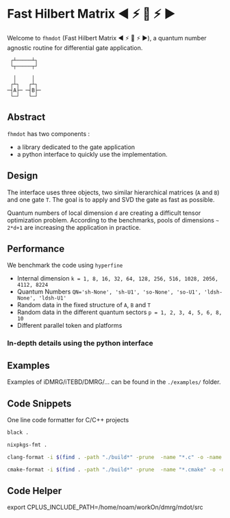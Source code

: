 # Fast Hilbert Matrix :arrow_backward: :zap: :red_circle: :zap: :arrow_forward:

Welcome to `fhmdot` (Fast Hilbert Matrix​ :arrow_backward: :zap:
:red_circle: :zap: :arrow_forward:), a quantum number agnostic routine
for differential gate application.

```
 ┌┴─────┴┐ 
 └┬─────┬┘ 
           
  │     │
 ┌┴┐   ┌┴┐ 
─┤A├─ ─┤B├─
 └─┘   └─┘ 
```

## Abstract

`fhmdot` has two components :

* a library dedicated to the gate application <!-- which could be chained (:smirk_cat:) which give a new dimension for quantum gate application simulations.​ -->
* a python interface to quickly use the implementation.

## Design

The interface uses three objects, two similar hierarchical matrices
(`A` and `B`) and one gate `T`.  The goal is to apply and SVD the gate
as fast as possible.

Quantum numbers of local dimension `d` are creating a difficult tensor
optimization problem.  According to the benchmarks, pools of
dimensions `~ 2*d+1` are increasing the application in practice.

## Performance

We benchmark the code using `hyperfine`

* Internal dimension `k = 1, 8, 16, 32, 64, 128, 256, 516, 1028, 2056, 4112, 8224`
* Quantum Numbers `QN='sh-None', 'sh-U1', 'so-None', 'so-U1', 'ldsh-None', 'ldsh-U1'`
* Random data in the fixed structure of `A`, `B` and `T`
* Random data in the different quantum sectors `p = 1, 2, 3, 4, 5, 6, 8, 10`
* Different parallel token and platforms



### In-depth details using the python interface




## Examples

Examples of iDMRG/iTEBD/DMRG/... can be found in the `./examples/` folder.


## Code Snippets

One line code formatter for C/C++ projects

```bash
black .

nixpkgs-fmt .

clang-format -i $(find . -path "./build*" -prune  -name "*.c" -o -name "*.cpp" -o -name "*.h" -o -name "*.hpp")

cmake-format -i $(find . -path "./build*" -prune  -name "*.cmake" -o -name "CMakeLists.txt")
```

## Code Helper

export CPLUS_INCLUDE_PATH=/home/noam/workOn/dmrg/mdot/src
